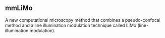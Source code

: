 ## mmLiMo
A new computational microscopy method that combines a pseudo-confocal method and a line illumination modulation technique called LiMo (line-illumination modulation).


